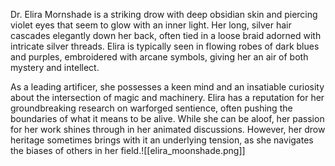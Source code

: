 
Dr. Elira Mornshade is a striking drow with deep obsidian skin and piercing violet eyes that seem to glow with an inner light. Her long, silver hair cascades elegantly down her back, often tied in a loose braid adorned with intricate silver threads. Elira is typically seen in flowing robes of dark blues and purples, embroidered with arcane symbols, giving her an air of both mystery and intellect.

As a leading artificer, she possesses a keen mind and an insatiable curiosity about the intersection of magic and machinery. Elira has a reputation for her groundbreaking research on warforged sentience, often pushing the boundaries of what it means to be alive. While she can be aloof, her passion for her work shines through in her animated discussions. However, her drow heritage sometimes brings with it an underlying tension, as she navigates the biases of others in her field.![[elira_moonshade.png]]